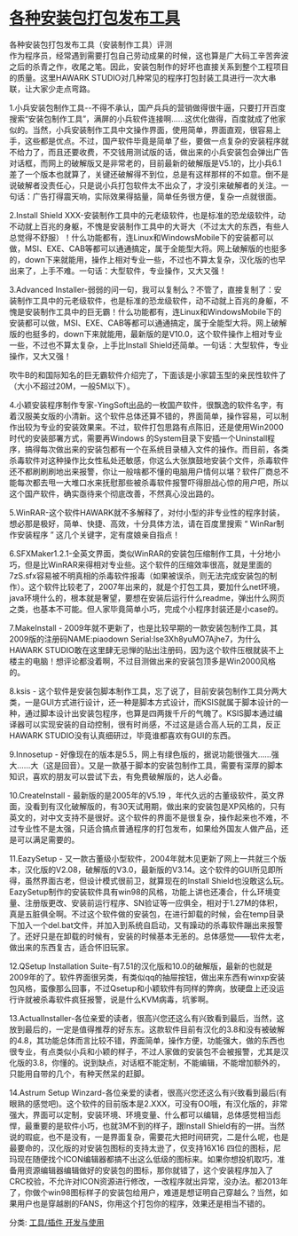 # [各种安装包打包发布工具](https://www.cnblogs.com/lidabo/p/9809612.html)

各种安装包打包发布工具（安装制作工具）评测    
   作为程序员，经常遇到需要打包自己劳动成果的时候，这也算是广大码工辛苦奔波之后的杀青之作，收尾之笔。因此，安装包制作的好坏也直接关系到整个工程项目的质量。这里HAWARK STUDIO对几种常见的程序打包封装工具进行一次大串联，让大家少走点弯路。


1.小兵安装包制作工具--不得不承认，国产兵兵的营销做得很牛逼，只要打开百度搜索“安装包制作工具”，满屏的小兵软件连接啊……这优化做得，百度就成了他家似的。当然，小兵安装制作工具中文操作界面，使用简单，界面直观，很容易上手，这些都是优点。不过，国产软件毕竟是简单了些，要做一点复杂的安装程序就不给力了，而且还要收费，不交钱用测试版的话，做出来的小兵安装包会弹出广告对话框，而网上的破解版又是非常老的，目前最新的破解版是V5.1的，比小兵6.1差了一个版本也就算了，关键还破解得不到位，总是有这样那样的不如意。倒不是说破解者没责任心，只是说小兵打包软件太不出众了，才没引来破解者的关注。一句话：广告打得震天响，实际效果得掂量，简单任务很方便，复杂一点就很面。


2.Install Shield XXX-安装制作工具中的元老级软件，也是标准的恐龙级软件，动不动就上百兆的身躯，不愧是安装制作工具中的大哥大（不过太大的东西，有些人总觉得不舒服）！什么功能都有，连Linux和WindowsMobile下的安装都可以做，MSI、EXE、CAB等都可以通通搞定，属于全能型大将。网上破解版的也挺多的，down下来就能用，操作上相对专业一些，不过也不算太复杂，汉化版的也早出来了，上手不难。一句话：大型软件，专业操作，又大又强！


3.Advanced Installer-弱弱的问一句，我可以复制么？不管了，直接复制了：安装制作工具中的元老级软件，也是标准的恐龙级软件，动不动就上百兆的身躯，不愧是安装制作工具中的巨无霸！什么功能都有，连Linux和WindowsMobile下的安装都可以做，MSI、EXE、CAB等都可以通通搞定，属于全能型大将。网上破解版的也挺多的，down下来就能用，最新版的是V10.0，这个软件操作上相对专业一些，不过也不算太复杂，上手比Install Shield还简单。一句话：大型软件，专业操作，又大又强！


吹牛B的和国际知名的巨无霸软件介绍完了，下面该是小家碧玉型的亲民性软件了（大小不超过20M，一般5M以下）。


4.小颖安装程序制作专家-YingSoft出品的一枚国产软件，很飘逸的软件名字，有着汉服美女版的小清新。这个软件总体还算不错的，界面简单，操作容易，可以制作出较为专业的安装效果来。不过，软件打包思路有点陈旧，还是使用Win2000时代的安装部署方式，需要再Windows 的System目录下安插一个Uninstall程序，搞得每次做出来的安装包都有一个在系统目录植入文件的操作。而目前，各类杀毒软件对这种操作比女性私处还敏感，你这么大张旗鼓地安装个文件，杀毒软件还不都刷刷刷地出来报警，你让一般啥都不懂的电脑用户情何以堪？软件厂商总不能每次都去甩一大堆口水来抚慰那些被杀毒软件报警吓得胆战心惊的用户吧，所以这个国产软件，确实亟待来个彻底改善，不然真心没出路的。


5.WinRAR-这个软件HAWARK就不多解释了，对付小型的非专业性的程序封装，想必那是极好，简单、快捷、高效，十分具体方法，请在百度里搜索 “ WinRar制作安装程序 ” 这几个关键字，定有度娘亲自指点！


6.SFXMaker1.2.1-全英文界面，类似WinRAR的安装包压缩制作工具，十分地小巧，但是比WinRAR来得相对专业些。这个软件的压缩效率很高，就是里面的7zS.sfx容易被不明真相的杀毒软件报毒（如果被误杀，则无法完成安装包的制作）。这个软件比较老了，2007年出来的，就是个打包工具，要加什么net环境，java环境什么的，根本就是奢望，要想在安装后运行什么readme，弹出什么网页之类，也基本不可能。但人家毕竟简单小巧，完成个小程序封装还是小case的。


7.MakeInstall - 2009年就不更新了，也是比较早期的一款安装包制作工具，其2009版的注册码NAME:piaodown Serial:lse3Xh8yuMO7Ajhe7，为什么HAWARK STUDIO敢在这里肆无忌惮的贴出注册码，因为这个软件压根就装不上楼主的电脑！想评论都没着啊，不过目测做出来的安装包顶多是Win2000风格的。


8.ksis - 这个软件是安装包脚本制作工具，忘了说了，目前安装包制作工具分两大类，一是GUI方式进行设计，还一种是脚本方式设计，而KSIS就属于脚本设计的一种，通过脚本设计出安装包程序，也算是四两拨千斤的气魄了。KSIS脚本通过编译器可以实现安装的自动控制，很有时尚感，不过这是适合高人玩的工具，反正HAWARK STUDIO没有认真细研过，毕竟谁都喜欢有GUI的东西。


9.Innosetup - 好像现在的版本是5.5，网上有绿色版的，据说功能很强大……强大……大（这是回音）。又是一款基于脚本的安装包制作工具，需要有深厚的脚本知识，喜欢的朋友可以尝试下去，有免费破解版的，达人必备。


10.CreateInstall - 最新版的是2005年的V5.19 ，年代久远的古董级软件，英文界面，没看到有汉化破解版的，有30天试用期，做出来的安装包是XP风格的，只有英文的，对中文支持不是很好。这个软件的界面不是很复杂，操作起来也不难，不过专业性不是太强，只适合搞点普通程序的打包发布，如果给外国友人做产品，还是可以满足需要的。


11.EazySetup - 又一款古董级小型软件，2004年就木见更新了网上一共就三个版本，汉化版的V2.08，破解版的V3.0，最新版的V3.14。这个软件的GUI所见即所得，虽然界面古老，但设计模式很前卫，就算现在的Install Shield也没敢这么玩。EazySetup制作的安装软件具有win98的风格，功能上讲也还凑合，什么环境变量、注册版更改、安装前运行程序、SN验证等一应俱全，相对于1.27M的体积，真是五脏俱全啊。不过这个软件做的安装包，在进行卸载的时候，会在temp目录下加入一个del.bat文件，并加入到系统自启动，又有躁动的杀毒软件蹦出来报警了。还好只是在卸载的时候有，安装的时候基本无恙的。总体感觉——软件太老，做出来的东西复古，适合怀旧玩家。


12.QSetup Installation Suite-有7.51的汉化版和10.0的破解版，最新的也就是2009年的了。软件界面很另类，有类似qq的抽屉按钮，做出来东西有winxp安装包风格，蛮像那么回事，不过Qsetup和小颖软件有同样的弊病，放硬盘上还没运行许就被杀毒软件疯狂报警，说是什么KVM病毒，坑爹啊。


13.ActualInstaller-各位亲爱的读者，很高兴您还这么有兴致看到最后，当然，这放到最后的，一定是值得推荐的好东东。这款软件目前有汉化的3.8和没有被破解的4.8，其功能总体而言比较不错，界面简单，操作方便，功能强大，做的东西也很专业，有点类似小兵和小颖的样子，不过人家做的安装包不会被报警，尤其是汉化版的3.8，你懂的。说到缺点，对话框不能定制，不能编辑，不能增加额外的，只能用自带的几个，有种天然呆的赶脚。


14.Astrum Setup Winzard-各位亲爱的读者，很高兴您还这么有兴致看到最后(有眼熟的感觉吧)。这个软件的目前版本是2.XXX，可没有OO哦，有汉化版的，非常强大，界面可以定制，安装环境、环境变量、什么都可以编辑，总体感觉相当彪悍，最重要的是软件小巧，也就3M不到的样子，跟Install Shield有的一拼。当然说的瑕疵，也不是没有，一是界面复杂，需要花大把时间研究，二是什么呢，也是最要命的，汉化版的对安装包图标的支持太逊了，仅支持16X16 四位的图标，尼玛现在随便找个ICON编辑器都搞不出这么低级的图标来。如果你想投机取巧，准备用资源编辑器编辑做好的安装包的图标，那你就错了，这个安装程序加入了CRC校验，不允许对ICON资源进行修改，一改程序就出异常，没办法。都2013年了，你做个win98图标样子的安装包给用户，难道是想证明自己穿越么？当然，如果用户也是穿越剧的FANS，你用这个打包你的程序，效果还是相当不错的。



分类: [工具/插件 开发与使用](https://www.cnblogs.com/lidabo/category/431643.html)